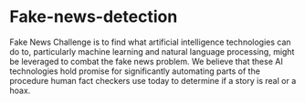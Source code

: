 # Fake-news-detection
Fake News Challenge is to find what artificial intelligence technologies can do to, particularly machine learning and natural language processing, might be leveraged to combat the fake news problem. We believe that these AI technologies hold promise for significantly automating parts of the procedure human fact checkers use today to determine if a story is real or a hoax.
